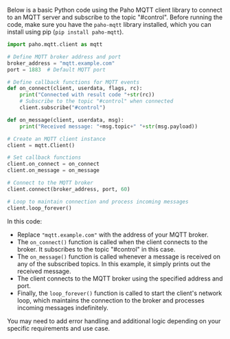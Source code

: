 Below is a basic Python code using the Paho MQTT client library to connect to an MQTT server and subscribe to the topic "#control". Before running the code, make sure you have the `paho-mqtt` library installed, which you can install using pip (`pip install paho-mqtt`).

```python
import paho.mqtt.client as mqtt

# Define MQTT broker address and port
broker_address = "mqtt.example.com"
port = 1883  # Default MQTT port

# Define callback functions for MQTT events
def on_connect(client, userdata, flags, rc):
    print("Connected with result code "+str(rc))
    # Subscribe to the topic "#control" when connected
    client.subscribe("#control")

def on_message(client, userdata, msg):
    print("Received message: "+msg.topic+" "+str(msg.payload))

# Create an MQTT client instance
client = mqtt.Client()

# Set callback functions
client.on_connect = on_connect
client.on_message = on_message

# Connect to the MQTT broker
client.connect(broker_address, port, 60)

# Loop to maintain connection and process incoming messages
client.loop_forever()
```

In this code:

- Replace `"mqtt.example.com"` with the address of your MQTT broker.
- The `on_connect()` function is called when the client connects to the broker. It subscribes to the topic "#control" in this case.
- The `on_message()` function is called whenever a message is received on any of the subscribed topics. In this example, it simply prints out the received message.
- The client connects to the MQTT broker using the specified address and port.
- Finally, the `loop_forever()` function is called to start the client's network loop, which maintains the connection to the broker and processes incoming messages indefinitely.

You may need to add error handling and additional logic depending on your specific requirements and use case.
